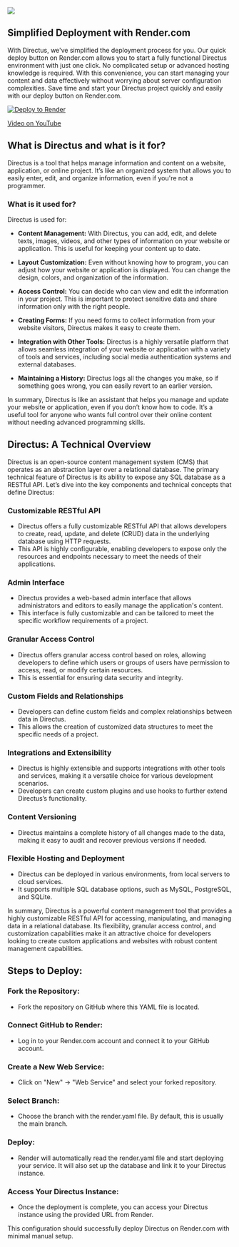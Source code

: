 [![](https://discord.com/api/guilds/1147179893969395872/widget.png?style=banner2)](https://discord.gg/RHJM86fpMP "DirectusBR")
## Simplified Deployment with Render.com

With Directus, we've simplified the deployment process for you. Our quick deploy button on Render.com allows you to start a fully functional Directus environment with just one click. No complicated setup or advanced hosting knowledge is required. With this convenience, you can start managing your content and data effectively without worrying about server configuration complexities. Save time and start your Directus project quickly and easily with our deploy button on Render.com.

[![Deploy to Render](https://render.com/images/deploy-to-render-button.svg)](https://render.com/deploy?repo=https://github.com/simonc602/directus-render.com/)

[Video on YouTube](https://youtu.be/Q-vpcxpnKog)


## What is Directus and what is it for?

Directus is a tool that helps manage information and content on a website, application, or online project. It’s like an organized system that allows you to easily enter, edit, and organize information, even if you're not a programmer.

### What is it used for?

Directus is used for:

- **Content Management:** With Directus, you can add, edit, and delete texts, images, videos, and other types of information on your website or application. This is useful for keeping your content up to date.

- **Layout Customization:** Even without knowing how to program, you can adjust how your website or application is displayed. You can change the design, colors, and organization of the information.

- **Access Control:** You can decide who can view and edit the information in your project. This is important to protect sensitive data and share information only with the right people.

- **Creating Forms:** If you need forms to collect information from your website visitors, Directus makes it easy to create them.

- **Integration with Other Tools:** Directus is a highly versatile platform that allows seamless integration of your website or application with a variety of tools and services, including social media authentication systems and external databases.

- **Maintaining a History:** Directus logs all the changes you make, so if something goes wrong, you can easily revert to an earlier version.

In summary, Directus is like an assistant that helps you manage and update your website or application, even if you don’t know how to code. It’s a useful tool for anyone who wants full control over their online content without needing advanced programming skills.

## Directus: A Technical Overview

Directus is an open-source content management system (CMS) that operates as an abstraction layer over a relational database. The primary technical feature of Directus is its ability to expose any SQL database as a RESTful API. Let’s dive into the key components and technical concepts that define Directus:

### Customizable RESTful API

- Directus offers a fully customizable RESTful API that allows developers to create, read, update, and delete (CRUD) data in the underlying database using HTTP requests.
- This API is highly configurable, enabling developers to expose only the resources and endpoints necessary to meet the needs of their applications.

### Admin Interface

- Directus provides a web-based admin interface that allows administrators and editors to easily manage the application's content.
- This interface is fully customizable and can be tailored to meet the specific workflow requirements of a project.

### Granular Access Control

- Directus offers granular access control based on roles, allowing developers to define which users or groups of users have permission to access, read, or modify certain resources.
- This is essential for ensuring data security and integrity.

### Custom Fields and Relationships

- Developers can define custom fields and complex relationships between data in Directus.
- This allows the creation of customized data structures to meet the specific needs of a project.

### Integrations and Extensibility

- Directus is highly extensible and supports integrations with other tools and services, making it a versatile choice for various development scenarios.
- Developers can create custom plugins and use hooks to further extend Directus’s functionality.

### Content Versioning

- Directus maintains a complete history of all changes made to the data, making it easy to audit and recover previous versions if needed.

### Flexible Hosting and Deployment

- Directus can be deployed in various environments, from local servers to cloud services.
- It supports multiple SQL database options, such as MySQL, PostgreSQL, and SQLite.

In summary, Directus is a powerful content management tool that provides a highly customizable RESTful API for accessing, manipulating, and managing data in a relational database. Its flexibility, granular access control, and customization capabilities make it an attractive choice for developers looking to create custom applications and websites with robust content management capabilities.

## Steps to Deploy:

### Fork the Repository:
- Fork the repository on GitHub where this YAML file is located.

### Connect GitHub to Render:
- Log in to your Render.com account and connect it to your GitHub account.

### Create a New Web Service:
- Click on "New" -> "Web Service" and select your forked repository.

### Select Branch:
- Choose the branch with the render.yaml file. By default, this is usually the main branch.

### Deploy:
- Render will automatically read the render.yaml file and start deploying your service. It will also set up the database and link it to your Directus instance.

### Access Your Directus Instance:
- Once the deployment is complete, you can access your Directus instance using the provided URL from Render.

This configuration should successfully deploy Directus on Render.com with minimal manual setup.
